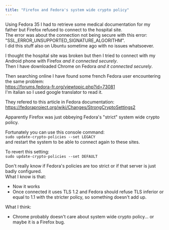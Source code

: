 ```yaml
---
title: "Firefox and Fedora's system wide crypto policy"
---
```


Using Fedora 35 I had to retrieve some medical documentation for my father but Firefox refused to connect to the hospital site.  
The error was about the connection not being secure with this error:  
"SSL_ERROR_UNSUPPORTED_SIGNATURE_ALGORITHM".  
I did this stuff also on Ubuntu sometime ago with no issues whatsoever.  

I thought the hospital site was broken but then I tried to connect with my Android phone with Firefox *and it connected securely*.  
Then I have downloaded Chrome on Fedora *and it connected securely*.  

Then searching online I have found some french Fedora user encountering the same problem:  
<https://forums.fedora-fr.org/viewtopic.php?id=73081>  
I'm italian so I used google translator to read it.  

They refered to this article in Fedora documentation:  
<https://fedoraproject.org/wiki/Changes/StrongCryptoSettings2>  

Apparently Firefox was just obbeying Fedora's "strict" system wide crypto policy.  

Fortunately you can use this console command:  
`sudo update-crypto-policies --set LEGACY`  
and restart the system to be able to connect again to these sites.  

To revert this setting:  
`sudo update-crypto-policies --set DEFAULT`  

Don't really know if Fedora's policies are too strict or if that server is just badly configured.  
What I know is that:  
- Now it works  
- Once connected it uses TLS 1.2 and Fedora should refuse TLS inferior or equal to 1.1 with the stricter policy, so something doesn't add up.  

What I think:  
- Chrome probably doesn't care about system wide crypto policy... or maybe it is a Firefox bug.
